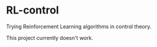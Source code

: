 # RL-control
Trying Reinforcement Learning algorithms in control theory.

This project currently doesn't work.
